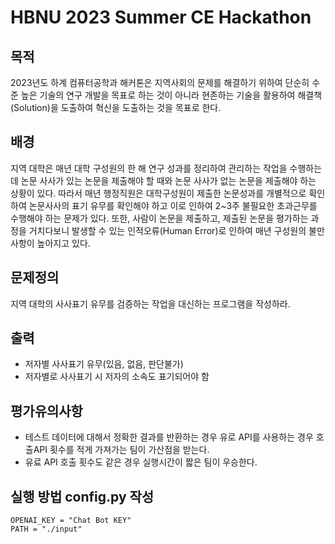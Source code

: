 # HBNU 2023 Summer CE Hackathon
## 목적
2023년도 하계 컴퓨터공학과 해커톤은 지역사회의 문제를 해결하기 위하여 단순히 수준 높은 기술의 연구 개발을 목표로 하는 것이 아니라 현존하는 기술을 활용하여 해결책(Solution)을 도출하여 혁신을 도출하는 것을 목표로 한다. 

## 배경
지역 대학은 매년 대학 구성원의 한 해 연구 성과를 정리하여 관리하는 작업을 수행하는데 논문 사사가 있는 논문을 제출해야 할 때와 논문 사사가 없는 논문을 제출해야 하는 상황이 있다. 따라서 매년 행정직원은 대학구성원이 제출한 논문성과를 개별적으로 확인하여 논문사사의 표기 유무를 확인해야 하고 이로 인하여 2~3주 불필요한 초과근무를 수행해야 하는 문제가 있다. 또한, 사람이 논문을 제출하고, 제출된 논문을 평가하는 과정을 거치다보니 발생할 수 있는 인적오류(Human Error)로 인하여 매년 구성원의 불만사항이 높아지고 있다. 

## 문제정의
지역 대학의 사사표기 유무를 검증하는 작업을 대신하는 프로그램을 작성하라. 

## 출력
- 저자별 사사표기 유무(있음, 없음, 판단불가)
- 저자별로 사사표기 시 저자의 소속도 표기되어야 함

## 평가유의사항
- 테스트 데이터에 대해서 정확한 결과를 반환하는 경우 유로 API를 사용하는 경우 호출API 횟수를 적게 가져가는 팀이 가산점을 받는다.
- 유료 API 호출 횟수도 같은 경우 실행시간이 짧은 팀이 우승한다. 
  

## 실행 방법 config.py 작성
    OPENAI_KEY = "Chat Bot KEY"
    PATH = "./input"